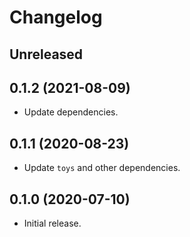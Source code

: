 # Changelog

## Unreleased

## 0.1.2 (2021-08-09)

* Update dependencies.

## 0.1.1 (2020-08-23)

*   Update `toys` and other dependencies.

## 0.1.0 (2020-07-10)

*   Initial release.
